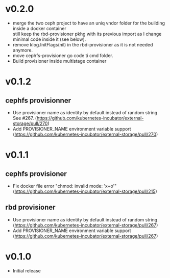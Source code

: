 # v0.2.0
- merge the two ceph project to have an uniq vndor folder for the building inside a docker container<br/>
  still keep the rbd-provisioner pkhg with its previous import as I change minimal code inside it (see below).
- remove klog.InitFlags(nil) in the rbd-provisioner as it is not needed anymore.
- move cephfs-provisioner go code ti cmd folder.
- Build provisioner inside multistage container

# v0.1.2
## cephfs provisionner
- Use provisioner name as identity by default instead of random string. See #267. (https://github.com/kubernetes-incubator/external-storage/pull/270)
- Add PROVISIONER_NAME environment variable support (https://github.com/kubernetes-incubator/external-storage/pull/270)

# v0.1.1
## cephfs provisioner
- Fix docker file error "chmod: invalid mode: 'x+o'" (https://github.com/kubernetes-incubator/external-storage/pull/215)
## rbd provisioner
- Use provisioner name as identity by default instead of random string. (https://github.com/kubernetes-incubator/external-storage/pull/267)
- Add PROVISIONER_NAME environment variable support (https://github.com/kubernetes-incubator/external-storage/pull/267)

# v0.1.0
- Initial release